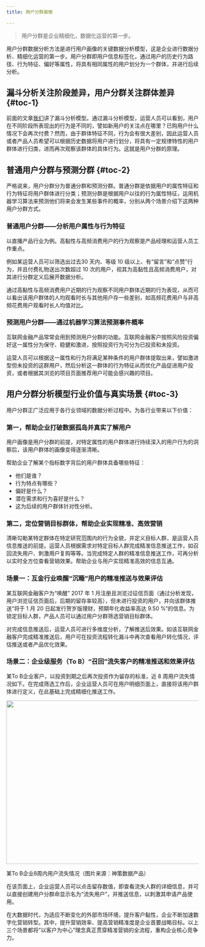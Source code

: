 ```yaml
---
title: 用户分群画像

---
```

> 用户分群是企业精细化，数据化运营的第一步。

用户分群数据分析方法是进行用户画像的关键数据分析模型，这是企业进行数据分析、精细化运营的第一步。用户分群即用户信息标签化，通过用户的历史行为路径、行为特征、偏好等属性，将具有相同属性的用户划分为一个群体，并进行后续分析。

## 漏斗分析关注阶段差异，用户分群关注群体差异 {#toc-1}

前面的文章[我们](https://www.w3cdoc.com)讲了漏斗分析模型。通过漏斗分析模型，运营人员可以看到，用户在不同阶段所表现出的行为是不同的，譬如新用户的关注点在哪里？已购用户什么情况下会再次付费？然而，由于群体特征不同，行为会有很大差别，因此运营人员或者产品人员希望可以根据历史数据将用户进行划分，将具有一定规律特性的用户群体进行归类，进而再次观察该群体的具体行为。这就是用户分群的原理。

## 普通用户分群与预测分群 {#toc-2}

严格说来，用户分群分为普通分群和预测分群。普通分群是依据用户的属性特征和行为特征将用户群体进行分类；预测分群是根据用户以往的行为属性特征，运用机器学习算法来预测他们将来会发生某些事件的概率，分别从两个场景介绍下这两种用户分群方式。

### **普通用户分群——分析用户属性与行为特征**

以直播产品行业为例。高黏性与高频消费用户的行为观察是产品经理和运营人员工作重点。

例如某运营人员可以筛选出过去30 天内、等级 10 级以上、有“留言”和“点赞”行为，并且付费礼物送出次数超过 10 次的用户，视其为高黏性且高频消费用户，对其进行分群定义后展开数据分析。

通过高黏性与高频消费用户近期的行为观察不同用户群体近期的行为表现，从而可以看出该用户群体的人均观看时长与其他用户存一些差别，如高频花费用户与非高频花费用户观看时长人均值对比。

### **预测用户分群——通过机器学习算法预测事件概率**

互联网金融产品常常会用到预测用户分群的功能。互联网金融客户按照风险投资偏好这一属性分为保守、稳健和激进，按照投资行为可分为已投资和未投资。

运营人员可以根据这一属性和行为将满足某种条件的用户群体提取出来，譬如激进型但未投资的这群用户，然后分析这一群体的行为特征从而优化产品促进用户投资，或者根据其浏览的项目页面推荐用户可能会感兴趣的项目。

## **用户分群分析模型行业价值与真实场景** {#toc-3}

用户分群正广泛应用于各行业领域的数据分析过程中。为各行业带来以下价值：

### **第一，帮助企业打破数据孤岛并真实了解用户**

用户画像是用户分群的前提，对特定属性的用户群体进行持续深入的用户行为的洞察后，该用户群体的画像变得逐渐清晰。

帮助企业了解某个指标数字背后的用户群体具备哪些特征：

* 他们是谁？
* 行为特点有哪些？
* 偏好是什么？
* 潜在需求和行为喜好是什么？
* 这为后续的用户群体针对性分析。

### **第二，定位营销目标群体，帮助企业实现精准、高效营销**

清晰勾勒某特定群体在特定研究范围内的行为全貌，并定义目标人群，是运营人员信息推送的前提。运营人员根据需求对特定目标人群完成精准信息推送工作，如召回流失用户、刺激用户复购等等。当完成特定人群的精准信息推送工作，可再分析以实时全方位查看营销效果。帮助企业与用户实现精准高效的信息互通。

### **场景一：互金行业唤醒“沉睡”用户的精准推送与效果评估**

某互联网金融客户为“唤醒” 2017 年 1 月注册且浏览过征信页面（通过分析发现，用户浏览征信页面后，后期的留存率较高），但未进行投资的用户，并向该群体推送“将于 1 月 20 日起发行贺岁版理财，预期年化收益率高达 9.50 %”的信息。为锁定目标人群，产品人员可以通过用户分群筛选营销目标群体。

对完成信息推送后，运营人员可进行多维度分析，了解推送后效果。如该互联网金融客户完成精准推送后，用户可在投资流程转化漏斗中再次查看用户转化情况，评估推送或者产品优化效果。

### **场景二：企业级服务（To B）“召回”流失客户的精准推送和效果评估**

某To B企业客户，以投资到期之后再次投资作为留存的标准，近 8 周用户流失情况如下。在完成筛选工作后，企业运营人员可在用户明细页面上，直接将该用户群体进行定义，在此基础上完成精细化推送工作。

<img loading="lazy" class="aligncenter" src="https://haomou.oss-cn-beijing.aliyuncs.com/upload/2021/05/cNFQNTsJ0k33eylnsrdR.png" data-src="https://haomou.oss-cn-beijing.aliyuncs.com/upload/2021/05/cNFQNTsJ0k33eylnsrdR.png?x-oss-process=image/format,webp" alt="" width="717" height="427" data-action="zoom" />

某To B企业8周内用户流失情况（图片来源：神策数据产品）

在该页面上，企业运营人员可以点击留存数值，即查看流失人群的详细信息，并可以直接创建用户分群命显示名为“流失用户”，并推送信息，以刺激其申请产品使用。

在大数据时代，为适应不断变化的外部市场环境，提升客户黏性，企业不断加速数字化营销转型。其中，提升营销效率、提高营销精准度是企业首要战略目标。以上三个场景都将“以客户为中心”理念真正贯穿精准营销的全流程，重构企业核心竞争力。
